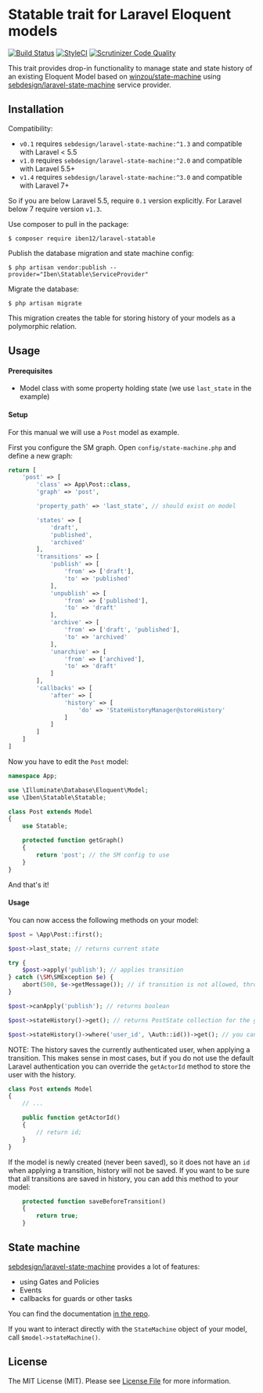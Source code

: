 # Statable trait for Laravel Eloquent models

[![Build Status](https://travis-ci.org/iben12/laravel-statable.svg?branch=master)](https://travis-ci.org/iben12/laravel-statable)
[![StyleCI](https://github.styleci.io/repos/158932879/shield?branch=master)](https://github.styleci.io/repos/158932879)
[![Scrutinizer Code Quality](https://scrutinizer-ci.com/g/iben12/laravel-statable/badges/quality-score.png?b=master)](https://scrutinizer-ci.com/g/iben12/laravel-statable/?branch=master)

This trait provides drop-in functionality to manage state and state history of an existing Eloquent Model based on [winzou/state-machine](https://github.com/winzou/state-machine) using [sebdesign/laravel-state-machine](https://github.com/sebdesign/laravel-state-machine) service provider.

## Installation

Compatibility:
* `v0.1` requires `sebdesign/laravel-state-machine:^1.3` and compatible with Laravel < 5.5
* `v1.0` requires `sebdesign/laravel-state-machine:^2.0` and compatible with Laravel 5.5+
* `v1.4` requires `sebdesign/laravel-state-machine:^3.0` and compatible with Laravel 7+

So if you are below Laravel 5.5, require `0.1` version explicitly. For Laravel below 7 require version `v1.3`.

Use composer to pull in the package:
```
$ composer require iben12/laravel-statable
```
Publish the database migration and state machine config:
```
$ php artisan vendor:publish --provider="Iben\Statable\ServiceProvider"
```
Migrate the database:
```
$ php artisan migrate
```
This migration creates the table for storing history of your models as a polymorphic relation.

## Usage

#### Prerequisites
* Model class with some property holding state (we use `last_state` in the example)

#### Setup

For this manual we will use a `Post` model as example.

First you configure the SM graph. Open `config/state-machine.php` and define a new graph:
```php
return [
    'post' => [
        'class' => App\Post::class,
        'graph' => 'post',

        'property_path' => 'last_state', // should exist on model

        'states' => [
            'draft',
            'published',
            'archived'
        ],
        'transitions' => [
            'publish' => [
                'from' => ['draft'],
                'to' => 'published'
            ],
            'unpublish' => [
                'from' => ['published'],
                'to' => 'draft'
            ],
            'archive' => [
                'from' => ['draft', 'published'],
                'to' => 'archived'
            ],
            'unarchive' => [
                'from' => ['archived'],
                'to' => 'draft'
            ]
        ],
        'callbacks' => [
            'after' => [
                'history' => [
                    'do' => 'StateHistoryManager@storeHistory'
                ]
            ]
        ]
    ]
]

```

Now you have to edit the `Post` model:
```php
namespace App;

use \Illuminate\Database\Eloquent\Model;
use \Iben\Statable\Statable;

class Post extends Model
{
    use Statable;

    protected function getGraph()
    {
    	return 'post'; // the SM config to use
    }
}
```

And that's it!

#### Usage
You can now access the following methods on your model:
```php
$post = \App\Post::first();

$post->last_state; // returns current state

try {
    $post->apply('publish'); // applies transition
} catch (\SM\SMException $e) {
    abort(500, $e->getMessage()); // if transition is not allowed, throws exception
}

$post->canApply('publish'); // returns boolean

$post->stateHistory()->get(); // returns PostState collection for the given Post

$post->stateHistory()->where('user_id', \Auth::id())->get(); // you can query history as any Eloquent relation
```

NOTE: The history saves the currently authenticated user, when applying a transition. This makes sense in most cases, but if you do not use the default Laravel authentication you can override the `getActorId` method to store the user with the history.

```php
class Post extends Model
{
    // ...

    public function getActorId()
    {
        // return id;
    }
}
```
If the model is newly created (never been saved), so it does not have an `id` when applying
a transition, history will not be saved. If you want to be sure that all transitions
are saved in history, you can add this method to your model:
```php
    protected function saveBeforeTransition()
    {
        return true;
    }
```

## State machine

[sebdesign/laravel-state-machine](https://github.com/sebdesign/laravel-state-machine)
provides a lot of features:
* using Gates and Policies
* Events
* callbacks for guards or other tasks

You can find the documentation [in the repo](https://github.com/sebdesign/laravel-state-machine).

If you want to interact directly with the `StateMachine` object of your model, call `$model->stateMachine()`.

## License

The MIT License (MIT). Please see [License File](LICENSE.md) for more information.
